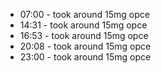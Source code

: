 * 07:00 - took around 15mg opce
* 14:31 - took around 15mg opce
* 16:53 - took around 15mg opce
* 20:08 - took around 15mg opce
* 23:00 - took around 15mg opce